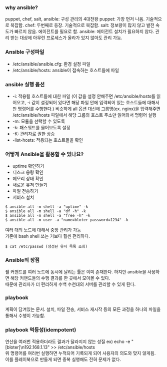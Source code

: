 ### why ansible?
puppet, chef, salt, ansible: 구성 관리의 4대천왕
puppet: 가장 먼저 나옴. 기술적으로 복잡함.
chef: 두번째로 등장. 기술적으로 복잡함.
salt: 정보량이 많지 않고 발전 속도가 빠르지 않음. 에이전트를 필요로 함.
ansible: 에이전트 설치가 필요하지 않다. 관리 받는 대상에 아무런 프로세스가 올라가 있지 않아도 관리 가능.

### Ansible  구성파일
- /etc/ansible/ansible.cfg: 환경 설정 파일
- /etc/ansible/hosts: ansible이 접속하는 호스트들에 파일

### ansible 실행 옵션
- -i: 적용될 호스트들에 대한 파일 (이 값을 설정 안해주면 /etc/ansible/hosts를 읽어오고, -i 값이 설정되어 있다면 해당 파일 안에 입력되어 있는 호스트들에 대해서만 명령어를 수행한다.) 비슷하게 all 옵션 대신에 그룹명(ex. nginx)을 입력해주면 /etc/ansible/hosts 파일에서 해당 그룹의 호스트 주소만 읽어와서 명령어 실행
- -m: 모듈을 선택할 수 있도록
- -k: 패스워드를 물어보도록 설정
- -K: 관리자로 권한 상승
- -list-hosts: 적용되는 호스트들을 확인

### 어떻게 Ansible을 활용할 수 있나요?
- uptime 확인하기
- 디스크 용량 확인
- 메모리 상태 확인
- 새로운 유저 만들기
- 파일 전송하기
- 서비스 설치

```
$ ansible all -m shell -a "uptime" -k
$ ansible all -m shell -a "df -h" -k
$ ansible all -m shell -a "free -h" -k
$ ansible all -m user -a "name=bloter password=1234" -k
```
여러 대의 노드에 대해서 중앙 관리가 가능  
기존에 bash shell 쓰는 거보다 훨씬 편리하다.  

```
$ cat /etc/passwd (생성된 유저 목록 조회)
```

### Ansible의 장점
쉘 커맨드를 여러 노드에 동시에 날리는 툴은 이미 존재한다. 하지만 ansible을 사용하면 해당 커맨드들의 수행 결과를 한 곳에서 모아볼 수 있다.  
때문에 관리자가 더 편리하게 수백 수천대의 서버를 관리할 수 있게 된다.

### playbook
계획이 담겨있는 문서. 설치, 파일 전송, 서비스 재시작 등의 모든 과정을 하나의 파일을 통해서 수행이 가능함.

### playbook 멱등성(idempotent)
연산을 여러번 적용하더라도 결과가 달라지지 않는 성질
ex) echo -e "[bloter]\n192.168.1.13" >> /etc/ansible/hosts  
위 명령어를 여러번 실행하면 누적되어 기록되게 되어 사용자의 의도와 맞지 않게됨.  
이를 플레이북으로 만들게 되면 중복 실행해도 전혀 문제가 없다.  
